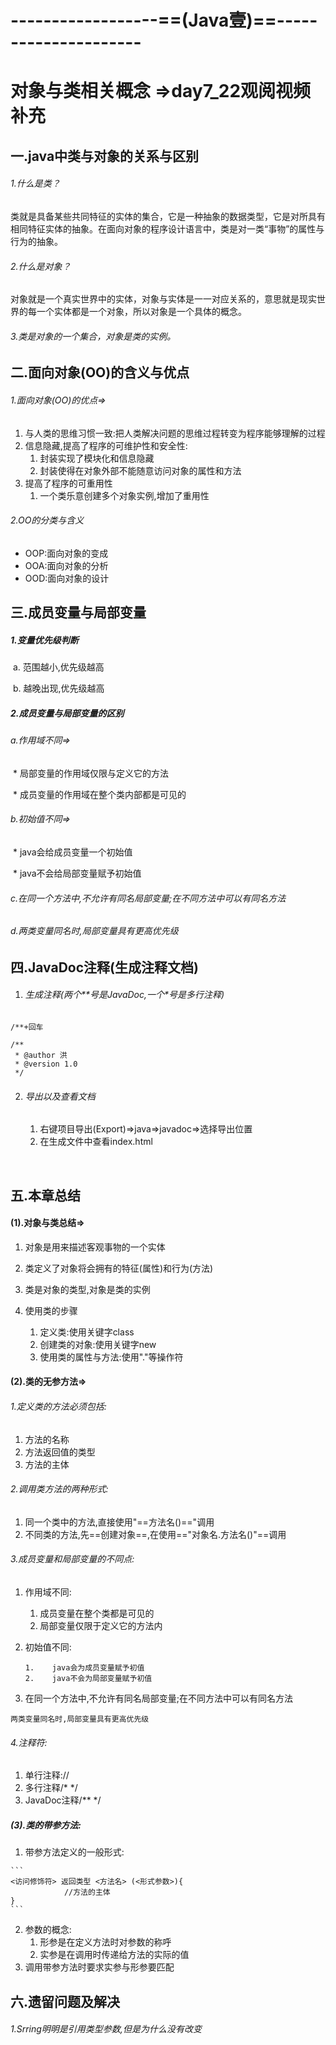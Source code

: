 # ------------------==(Java壹)==---------------------

# 对象与类相关概念 =>day7_22观阅视频补充

## 一.java中类与对象的关系与区别

######    1.什么是类？

类就是具备某些共同特征的实体的集合，它是一种抽象的数据类型，它是对所具有相同特征实体的抽象。在面向对象的程序设计语言中，类是对一类“事物”的属性与行为的抽象。

######    2.什么是对象？

对象就是一个真实世界中的实体，对象与实体是一一对应关系的，意思就是现实世界的每一个实体都是一个对象，所以对象是一个具体的概念。

######    3.类是对象的一个集合，对象是类的实例。

## 二.面向对象(OO)的含义与优点

######    1.面向对象(OO)的优点=>

1. 与人类的思维习惯一致:把人类解决问题的思维过程转变为程序能够理解的过程
2. 信息隐藏,提高了程序的可维护性和安全性:
   1. 封装实现了模块化和信息隐藏
   2. 封装使得在对象外部不能随意访问对象的属性和方法
3. 提高了程序的可重用性
   1. 一个类乐意创建多个对象实例,增加了重用性

######      2.OO的分类与含义

-  OOP:面向对象的变成
-  OOA:面向对象的分析
-  OOD:面向对象的设计

## 三.成员变量与局部变量

##### 		1.变量优先级判断

​				a. 范围越小,优先级越高

​				b. 越晚出现,优先级越高

#####   		2.成员变量与局部变量的区别

###### 				a.作用域不同=>

​						\*  局部变量的作用域仅限与定义它的方法

​						\* 成员变量的作用域在整个类内部都是可见的

###### 				b.初始值不同=>

​						\* java会给成员变量一个初始值

​						\* java不会给局部变量赋予初始值

######    			c.在同一个方法中,不允许有同名局部变量;在不同方法中可以有同名方法

###### 				d.两类变量同名时,局部变量具有更高优先级

## 四.JavaDoc注释(生成注释文档)

1. ###### 生成注释(两个**号是JavaDoc,一个\*号是多行注释)

```
/**+回车
```

```
/**
 * @author 洪
 * @version 1.0
 */
```

2. ###### 导出以及查看文档

	1. 右键项目导出(Export)=>java=>javadoc=>选择导出位置
	2. 在生成文件中查看index.html

​					

## 五.本章总结

#### (1).对象与类总结=>

1. 对象是用来描述客观事物的一个实体

2. 类定义了对象将会拥有的特征(属性)和行为(方法)

3. 类是对象的类型,对象是类的实例

4. 使用类的步骤
	1. 定义类:使用关键字class
	2. 创建类的对象:使用关键字new
	3. 使用类的属性与方法:使用"."等操作符

#### (2).类的无参方法=>

###### 	1.定义类的方法必须包括:

   1. 方法的名称
   2. 方法返回值的类型
   3. 方法的主体

######      2.调用类方法的两种形式:

   1. 同一个类中的方法,直接使用"==方法名()=="调用
   2. 不同类的方法,先==创建对象==,在使用=="对象名.方法名()"==调用

######      3.成员变量和局部变量的不同点:

1.    作用域不同:

	   1.    成员变量在整个类都是可见的
	   2.    局部变量仅限于定义它的方法内

2. 初始值不同:

	   1.    java会为成员变量赋予初值
	   2.    java不会为局部变量赋予初值

3.    在同一个方法中,不允许有同名局部变量;在不同方法中可以有同名方法

	两类变量同名时,局部变量具有更高优先级

######    4.注释符:

1.  单行注释://
2.  多行注释/* */
3.  JavaDoc注释/** */



##### (3).类的带参方法:

   1.    带参方法定义的一般形式:

	```
	<访问修饰符> 返回类型 <方法名> (<形式参数>){
				//方法的主体
	}
	```

2. 参数的概念:
	1. 形参是在定义方法时对参数的称呼
	2. 实参是在调用时传递给方法的实际的值
3. 调用带参方法时要求实参与形参要匹配

## 六.遗留问题及解决

###### 1.Srring明明是引用类型参数,但是为什么没有改变

























